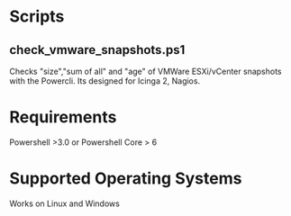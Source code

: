 # Scripts
## check_vmware_snapshots.ps1
Checks "size","sum of all" and "age" of VMWare ESXi/vCenter snapshots with the Powercli. Its designed for Icinga 2, Nagios.

# Requirements
Powershell >3.0 or Powershell Core > 6

# Supported Operating Systems
Works on Linux and Windows
